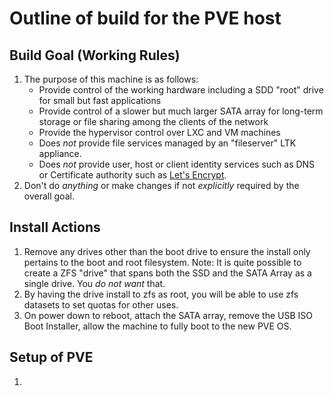 Outline of build for the PVE host
======

## Build Goal (Working Rules)
   1. The purpose of this machine is as follows:
      * Provide control of the working hardware including a SDD "root" drive for small but fast applications
      * Provide control of a slower but much larger SATA array for long-term storage or file sharing among the clients
        of the network
      * Provide the hypervisor control over LXC and VM machines
      * Does *not* provide file services managed by an "fileserver" LTK appliance.
      * Does *not* provide user, host or client identity services such as DNS or Certificate authority such as [Let's
        Encrypt](https://letsencrypt.org).
   2. Don't do *anything* or make changes if not *explicitly* required by the overall goal.

## Install Actions
   1. Remove any drives other than the boot drive to ensure the install only pertains to the boot and root filesystem.
      Note: It is quite possible to create a ZFS "drive" that spans both the SSD and the SATA Array as a single drive.
      You *do not want* that.
   2. By having the drive install to zfs as root, you will be able to use zfs datasets to set quotas for other uses.
   3. On power down to reboot, attach the SATA array, remove the USB ISO Boot Installer, allow the machine to fully
      boot to the new PVE OS.
## Setup of PVE
   1. 
